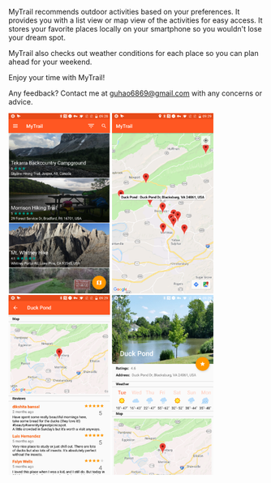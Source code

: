 MyTrail recommends outdoor activities based on your preferences. It provides you with a list view or map view of the activities for easy access. It stores your favorite places locally on your smartphone so you wouldn't lose your dream spot.

MyTrail also checks out weather conditions for each place so you can plan ahead for your weekend. 

Enjoy your time with MyTrail!

Any feedback? Contact me at guhao6869@gmail.com with any concerns or advice.

<p float="left">
	<img src="screenshot/1.png" alt="alt text" width="200" >
	<img src="screenshot/2.png" alt="alt text" width="200" >
	<img src="screenshot/3.png" alt="alt text" width="200" >
	<img src="screenshot/4.png" alt="alt text" width="200" >
</p>


